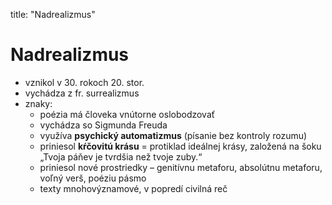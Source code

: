 title: "Nadrealizmus"
# Nadrealizmus
- vznikol v 30. rokoch 20. stor.
- vychádza z fr. surrealizmus
- znaky:
	- poézia má človeka vnútorne oslobodzovať
	- vychádza so Sigmunda Freuda
	- využíva **psychický automatizmus** (písanie bez kontroly rozumu)
	- priniesol **kŕčovitú krásu** = protiklad ideálnej krásy, založená na šoku                            „Tvoja páňev je tvrdšia než tvoje zuby.“
	- priniesol nové prostriedky – genitívnu metaforu, absolútnu metaforu, voľný verš, poéziu pásmo
	- texty mnohovýznamové, v popredí civilná reč  